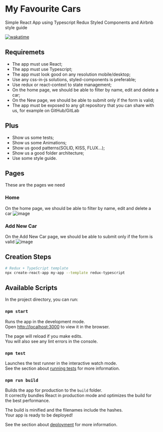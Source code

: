 # My Favourite Cars

Simple React App using Typescript Redux Styled Components and Airbnb style guide

[![wakatime](https://wakatime.com/badge/user/4d75b403-9976-4dad-86b5-5d2f55fe6075/project/6d688bab-70ae-40ff-a59e-839718cbdbb4.svg)](https://wakatime.com/badge/user/4d75b403-9976-4dad-86b5-5d2f55fe6075/project/6d688bab-70ae-40ff-a59e-839718cbdbb4)

## Requiremets

- The app must use React;
- The app must use Typescript;
- The app must look good on any resolution mobile/desktop;
- Use any css-in-js solutions, styled-components is preferable;
- Use redux or react-context to state management;
- On the home page, we should be able to filter by name, edit and delete a car;
- On the New page, we should be able to submit only if the form is valid;
- The app must be exposed to any git repository that you can share with us, for
example on GitHub/GitLab

## Plus

- Show us some tests;
- Show us some Animations;
- Show us good patterns(SOLID, KISS, FLUX…);
- Show us a good folder architecture;
- Use some style guide.

## Pages

These are the pages we need

### Home

On the home page, we should be able to filter by name, edit and delete a car
![image](https://user-images.githubusercontent.com/5064727/189524308-569269b2-8311-48ed-8704-d4e7f8eb35c7.png)

### Add New Car

On the Add New Car page, we should be able to submit only if the form is valid
![image](https://user-images.githubusercontent.com/5064727/189524332-b6ebc406-4486-4f95-a8ca-41f392392731.png)

## Creation Steps

```bash
# Redux + TypeScript template
npx create-react-app my-app --template redux-typescript
```

## Available Scripts

In the project directory, you can run:

### `npm start`

Runs the app in the development mode.\
Open [http://localhost:3000](http://localhost:3000) to view it in the browser.

The page will reload if you make edits.\
You will also see any lint errors in the console.

### `npm test`

Launches the test runner in the interactive watch mode.\
See the section about [running tests](https://facebook.github.io/create-react-app/docs/running-tests) for more information.

### `npm run build`

Builds the app for production to the `build` folder.\
It correctly bundles React in production mode and optimizes the build for the best performance.

The build is minified and the filenames include the hashes.\
Your app is ready to be deployed!

See the section about [deployment](https://facebook.github.io/create-react-app/docs/deployment) for more information.
